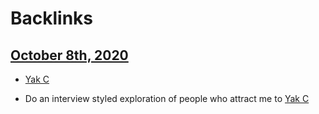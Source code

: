 
# Backlinks
## [October 8th, 2020](<October 8th, 2020.md>)
- [Yak C](<Yak C.md>)

- Do an interview styled exploration of people who attract me to [Yak C](<Yak C.md>)

